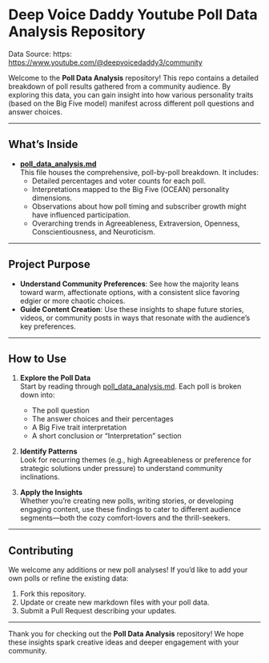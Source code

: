 
# Deep Voice Daddy Youtube Poll Data Analysis Repository

Data Source: https: https://www.youtube.com/@deepvoicedaddy3/community

Welcome to the **Poll Data Analysis** repository! This repo contains a detailed breakdown of poll results gathered from a community audience. By exploring this data, you can gain insight into how various personality traits (based on the Big Five model) manifest across different poll questions and answer choices.

---

## What’s Inside

- **[poll_data_analysis.md](poll_data_analysis.md)**  
  This file houses the comprehensive, poll-by-poll breakdown. It includes:
  - Detailed percentages and voter counts for each poll.
  - Interpretations mapped to the Big Five (OCEAN) personality dimensions.
  - Observations about how poll timing and subscriber growth might have influenced participation.
  - Overarching trends in Agreeableness, Extraversion, Openness, Conscientiousness, and Neuroticism.

---

## Project Purpose

- **Understand Community Preferences**: See how the majority leans toward warm, affectionate options, with a consistent slice favoring edgier or more chaotic choices.  
- **Guide Content Creation**: Use these insights to shape future stories, videos, or community posts in ways that resonate with the audience’s key preferences.

---

## How to Use

1. **Explore the Poll Data**  
   Start by reading through [poll_data_analysis.md](poll_data_analysis.md). Each poll is broken down into:
   - The poll question
   - The answer choices and their percentages
   - A Big Five trait interpretation
   - A short conclusion or “Interpretation” section

2. **Identify Patterns**  
   Look for recurring themes (e.g., high Agreeableness or preference for strategic solutions under pressure) to understand community inclinations.

3. **Apply the Insights**  
   Whether you’re creating new polls, writing stories, or developing engaging content, use these findings to cater to different audience segments—both the cozy comfort-lovers and the thrill-seekers.

---

## Contributing

We welcome any additions or new poll analyses! If you’d like to add your own polls or refine the existing data:

1. Fork this repository.
2. Update or create new markdown files with your poll data.
3. Submit a Pull Request describing your updates.

---

Thank you for checking out the **Poll Data Analysis** repository! We hope these insights spark creative ideas and deeper engagement with your community.
